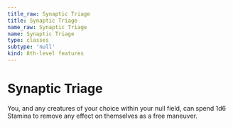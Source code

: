 ```yaml
---
title_raw: Synaptic Triage
title: Synaptic Triage
name_raw: Synaptic Triage
name: Synaptic Triage
type: classes
subtype: 'null'
kind: 8th-level features
---
```


# Synaptic Triage

You, and any creatures of your choice within your null field, can spend 1d6 Stamina to remove any effect on themselves as a free maneuver.

